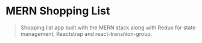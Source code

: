 # MERN Shopping List

> Shopping list app built with the MERN stack along with Redux for state management, Reactstrap and react-transition-group.


